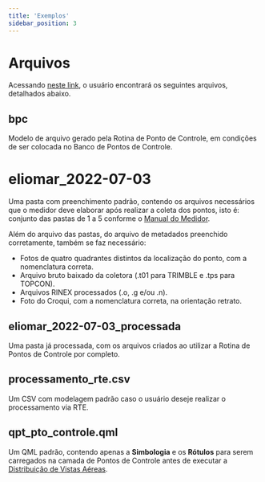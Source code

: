 ```yaml
---
title: 'Exemplos'
sidebar_position: 3
---
```

# Arquivos

Acessando [neste link](https://github.com/dsgoficial/pto_controle/tree/main/arquivos), o usuário encontrará os seguintes arquivos, detalhados abaixo.
## bpc

Modelo de arquivo gerado pela Rotina de Ponto de Controle, em condições de ser colocada no Banco de Pontos de Controle.

# eliomar_2022-07-03

Uma pasta com preenchimento padrão, contendo os arquivos necessários que o medidor deve elaborar após realizar a coleta dos pontos, isto é: conjunto das pastas de 1 a 5 conforme o [Manual do Medidor](/docs/manual_medidor).

Além do arquivo das pastas, do arquivo de metadados preenchido corretamente, também se faz necessário:
* Fotos de quatro quadrantes distintos da localização do ponto, com a nomenclatura correta.
* Arquivo bruto baixado da coletora (.t01 para TRIMBLE e .tps para TOPCON).
* Arquivos RINEX processados (.o, .g e/ou .n).
* Foto do Croqui, com a nomenclatura correta, na orientação retrato.

## eliomar_2022-07-03_processada

Uma pasta já processada, com os arquivos criados ao utilizar a Rotina de Pontos de Controle por completo.

## processamento_rte.csv

Um CSV com modelagem padrão caso o usuário deseje realizar o processamento via RTE.
## qpt_pto_controle.qml

Um QML padrão, contendo apenas a **Simbologia** e os **Rótulos** para serem carregados na camada de Pontos de Controle antes de executar a [Distribuição de Vistas Aéreas](/guia_pto_controle/distribuir_vistas.md).